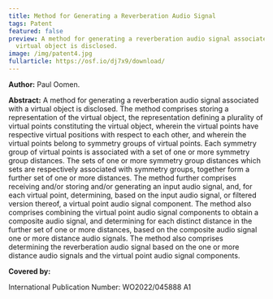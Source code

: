 ```yaml
---
title: Method for Generating a Reverberation Audio Signal
tags: Patent
featured: false
preview: A method for generating a reverberation audio signal associated with a
  virtual object is disclosed.
image: /img/patent4.jpg
fullarticle: https://osf.io/dj7x9/download/
---
```

**Author:** Paul Oomen.

**Abstract:** A method for generating a reverberation audio signal associated with a virtual object is disclosed. The method comprises storing a representation of the virtual object, the representation defining a plurality of virtual points constituting the virtual object, wherein the virtual points have respective virtual positions with respect to each other, and wherein the virtual points belong to symmetry groups of virtual points. Each symmetry group of virtual points is associated with a set of one or more symmetry group distances. The sets of one or more symmetry group distances which sets are respectively associated with symmetry groups, together form a further set of one or more distances. The method further comprises receiving and/or storing and/or generating an input audio signal, and, for each virtual point, determining, based on the input audio signal, or filtered version thereof, a virtual point audio signal component. The method also comprises combining the virtual point audio signal components to obtain a composite audio signal, and determining for each distinct distance in the further set of one or more distances, based on the composite audio signal one or more distance audio signals. The method also comprises determining the reverberation audio signal based on the one or more distance audio signals and the virtual point audio signal components.

**Covered by:**

International Publication Number: WO2022/045888 A1

